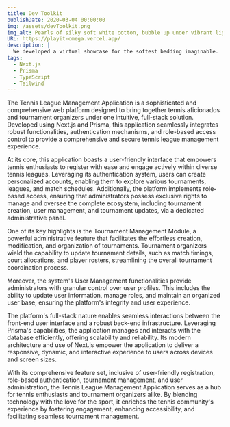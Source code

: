 ```yaml
---
title: Dev Toolkit
publishDate: 2020-03-04 00:00:00
img: /assets/devToolkit.png
img_alt: Pearls of silky soft white cotton, bubble up under vibrant lighting
URL: https://playit-omega.vercel.app/
description: |
  We developed a virtual showcase for the softest bedding imaginable.
tags:
  - Next.js
  - Prisma
  - TypeScript
  - Tailwind
---
```


The Tennis League Management Application is a sophisticated and comprehensive web platform designed to bring together tennis aficionados and tournament organizers under one intuitive, full-stack solution. Developed using Next.js and Prisma, this application seamlessly integrates robust functionalities, authentication mechanisms, and role-based access control to provide a comprehensive and secure tennis league management experience.

At its core, this application boasts a user-friendly interface that empowers tennis enthusiasts to register with ease and engage actively within diverse tennis leagues. Leveraging its authentication system, users can create personalized accounts, enabling them to explore various tournaments, leagues, and match schedules. Additionally, the platform implements role-based access, ensuring that administrators possess exclusive rights to manage and oversee the complete ecosystem, including tournament creation, user management, and tournament updates, via a dedicated administrative panel.

One of its key highlights is the Tournament Management Module, a powerful administrative feature that facilitates the effortless creation, modification, and organization of tournaments. Tournament organizers wield the capability to update tournament details, such as match timings, court allocations, and player rosters, streamlining the overall tournament coordination process.

Moreover, the system's User Management functionalities provide administrators with granular control over user profiles. This includes the ability to update user information, manage roles, and maintain an organized user base, ensuring the platform's integrity and user experience.

The platform's full-stack nature enables seamless interactions between the front-end user interface and a robust back-end infrastructure. Leveraging Prisma's capabilities, the application manages and interacts with the database efficiently, offering scalability and reliability. Its modern architecture and use of Next.js empower the application to deliver a responsive, dynamic, and interactive experience to users across devices and screen sizes.

With its comprehensive feature set, inclusive of user-friendly registration, role-based authentication, tournament management, and user administration, the Tennis League Management Application serves as a hub for tennis enthusiasts and tournament organizers alike. By blending technology with the love for the sport, it enriches the tennis community's experience by fostering engagement, enhancing accessibility, and facilitating seamless tournament management.
